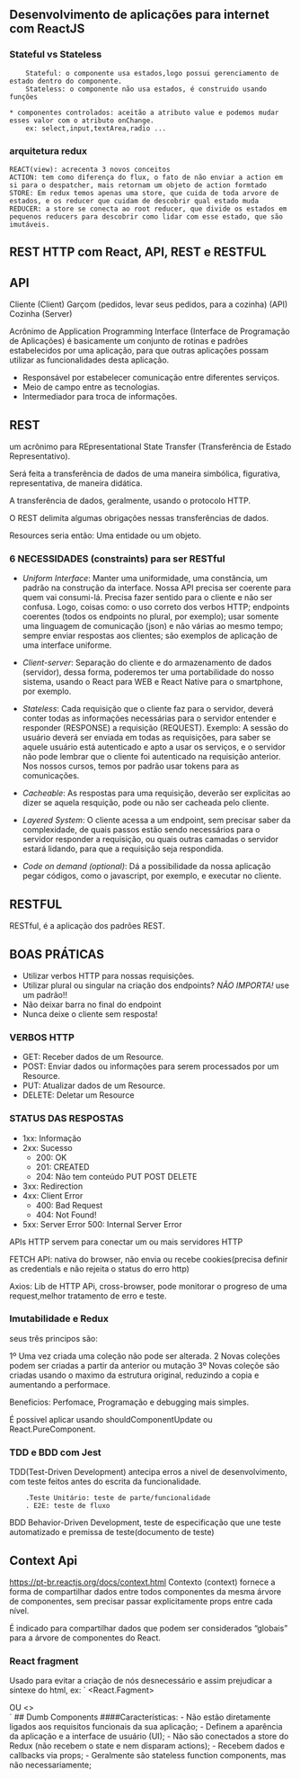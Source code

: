 ## Desenvolvimento de aplicações para internet com ReactJS

### Stateful vs Stateless

        Stateful: o componente usa estados,logo possui gerenciamento de estado dentro do componente.
        Stateless: o componente não usa estados, é construido usando funções

    * componentes controlados: aceitão a atributo value e podemos mudar esses valor com o atributo onChange.
        ex: select,input,textArea,radio ...

### arquitetura redux

    REACT(view): acrecenta 3 novos conceitos
    ACTION: tem como diferença do flux, o fato de não enviar a action em si para o despatcher, mais retornam um objeto de action formtado
    STORE: Em redux temos apenas uma store, que cuida de toda arvore de estados, e os reducer que cuidam de descobrir qual estado muda
    REDUCER: a store se conecta ao root reducer, que divide os estados em pequenos reducers para descobrir como lidar com esse estado, que são imutáveis.


## REST HTTP com React, API, REST e RESTFUL

## API

Cliente (Client)
Garçom (pedidos, levar seus pedidos, para a cozinha) (API)
Cozinha (Server)

Acrônimo de Application Programming Interface (Interface de Programação de Aplicações) é basicamente um conjunto de rotinas e padrões estabelecidos por uma aplicação, para que outras aplicações possam utilizar as funcionalidades desta aplicação.

- Responsável por estabelecer comunicação entre diferentes serviços.
- Meio de campo entre as tecnologias.
- Intermediador para troca de informações.

## REST

um acrônimo para REpresentational State Transfer (Transferência de Estado Representativo).

Será feita a transferência de dados de uma maneira simbólica, figurativa, representativa, de maneira didática.

A transferência de dados, geralmente, usando o protocolo HTTP.

O REST delimita algumas obrigações nessas transferências de dados.

Resources seria então: Uma entidade ou um objeto.

### 6 NECESSIDADES (constraints) para ser RESTful

- _Uniform Interface_: Manter uma uniformidade, uma constância, um padrão na construção da interface. Nossa API precisa ser coerente para quem vai consumi-lá. Precisa fazer sentido para o cliente e não ser confusa. Logo, coisas como: o uso correto dos verbos HTTP; endpoints coerentes (todos os endpoints no plural, por exemplo); usar somente uma linguagem de comunicação (json) e não várias ao mesmo tempo; sempre enviar respostas aos clientes; são exemplos de aplicação de uma interface uniforme.

- _Client-server_: Separação do cliente e do armazenamento de dados (servidor), dessa forma, poderemos ter uma portabilidade do nosso sistema, usando o React para WEB e React Native para o smartphone, por exemplo.

- _Stateless_: Cada requisição que o cliente faz para o servidor, deverá conter todas as informações necessárias para o servidor entender e responder (RESPONSE) a requisição (REQUEST). Exemplo: A sessão do usuário deverá ser enviada em todas as requisições, para saber se aquele usuário está autenticado e apto a usar os serviços, e o servidor não pode lembrar que o cliente foi autenticado na requisição anterior. Nos nossos cursos, temos por padrão usar tokens para as comunicações.

- _Cacheable_: As respostas para uma requisição, deverão ser explicitas ao dizer se aquela resquição, pode ou não ser cacheada pelo cliente.

- _Layered System_: O cliente acessa a um endpoint, sem precisar saber da complexidade, de quais passos estão sendo necessários para o servidor responder a requisição, ou quais outras camadas o servidor estará lidando, para que a requisição seja respondida.

- _Code on demand (optional)_: Dá a possibilidade da nossa aplicação pegar códigos, como o javascript, por exemplo, e executar no cliente.

## RESTFUL

RESTful, é a aplicação dos padrões REST.

## BOAS PRÁTICAS

- Utilizar verbos HTTP para nossas requisições.
- Utilizar plural ou singular na criação dos endpoints? _NÃO IMPORTA!_ use um padrão!!
- Não deixar barra no final do endpoint
- Nunca deixe o cliente sem resposta!

### VERBOS HTTP

- GET: Receber dados de um Resource.
- POST: Enviar dados ou informações para serem processados por um Resource.
- PUT: Atualizar dados de um Resource.
- DELETE: Deletar um Resource

### STATUS DAS RESPOSTAS

- 1xx: Informação
- 2xx: Sucesso
  - 200: OK
  - 201: CREATED
  - 204: Não tem conteúdo PUT POST DELETE
- 3xx: Redirection
- 4xx: Client Error
  - 400: Bad Request
  - 404: Not Found!
- 5xx: Server Error
  500: Internal Server Error


APIs HTTP servem para conectar um ou mais servidores HTTP

FETCH API: nativa do browser, não envia ou recebe cookies(precisa definir as credentials e não rejeita o status do erro http)

Axios: Lib de HTTP APi, cross-browser, pode monitorar o progreso de uma request,melhor tratamento de erro e teste.

### Imutabilidade e Redux
 seus três principos são:

1º Uma vez criada uma coleção não pode ser alterada.
2 Novas coleções podem ser criadas a partir da anterior ou mutação
3º Novas coleçõe são criadas usando o maximo da estrutura original, reduzindo a copia e aumentando a performace.

Beneficios: Perfomace, Programação e debugging mais simples.


É possivel aplicar usando shouldComponentUpdate ou React.PureComponent.

### TDD e BDD com Jest

TDD(Test-Driven Development) antecipa erros a nivel de desenvolvimento, com teste feitos antes do escrita da funcionalidade.

        .Teste Unitário: teste de parte/funcionalidade
        . E2E: teste de fluxo
BDD Behavior-Driven Development, teste de especificação que une teste automatizado e premissa de teste(documento de teste)

## Context Api
https://pt-br.reactjs.org/docs/context.html 
Contexto (context) fornece a forma de compartilhar dados  entre todos componentes da mesma árvore de componentes, sem precisar passar explicitamente props entre cada nível.

É indicado para compartilhar dados que podem ser considerados “globais” para a árvore de componentes do React.

### React fragment
Usado para evitar a criação de nós desnecessário e assim prejudicar a sintexe do html, ex:
`
<React.Fagment>
<div>
</div        
</React.Fagment>
OU 
<>
<div>
</div        
</>
`
## Dumb Components
####Características:
- Não estão diretamente ligados aos requisitos funcionais da sua aplicação;
- Definem a aparência da aplicação e a interface de usuário (UI);
- Não são conectados a store do Redux (não recebem o state e nem disparam actions);
- Recebem dados e callbacks via props;
- Geralmente são stateless function components, mas não necessariamente;
